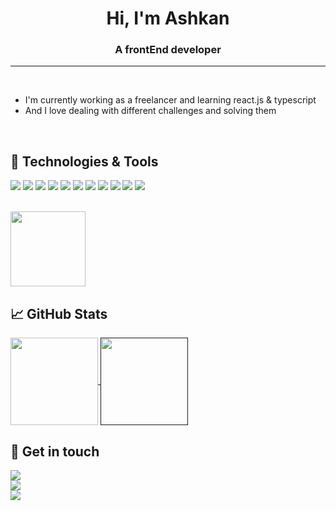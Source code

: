 <h1 align="center">
  Hi, I'm Ashkan 
</h1> 
<h3 align="center">A frontEnd developer</h3>
<hr>
<br>

- I'm currently working as a freelancer and learning react.js & typescript
- And I love dealing with different challenges and solving them

<br>

## 🔧 Technologies & Tools

![](https://img.shields.io/badge/Editor-VSCode-informational?style=for-the-badge&logo=visualstudiocode&logoColor=white&color=0074D0)
![](https://img.shields.io/badge/Code-HTML5-informational?style=for-the-badge&logo=html5&logoColor=white&color=E86228)
![](https://img.shields.io/badge/Code-CSS3-informational?style=for-the-badge&logo=css3&logoColor=white&color=2862E9)
![](https://img.shields.io/badge/Code-Bootstrap-informational?style=for-the-badge&logo=bootstrap&logoColor=white&color=533B78)
![](https://img.shields.io/badge/Code-tailwind-informational?style=for-the-badge&logo=tailwindcss&logoColor=white&color=38BDF8)
![](https://img.shields.io/badge/Code-JavaScript-informational?style=for-the-badge&logo=javascript&logoColor=white&color=E8D44D)
![](https://img.shields.io/badge/Code-typescript-informational?style=for-the-badge&logo=typescript&logoColor=white&color=3178C6)
![](https://img.shields.io/badge/Code-React-informational?style=for-the-badge&logo=react&logoColor=white&color=5ED4F3)
![](https://img.shields.io/badge/Code-redux-informational?style=for-the-badge&logo=redux&logoColor=white&color=7248B6)
![](https://img.shields.io/badge/Code-Toolkit-informational?style=for-the-badge&logo=Toolkit&logoColor=white&color=6438B1)
![](https://img.shields.io/badge/Code-nextjs-informational?style=for-the-badge&logo=nextjs&logoColor=white&color=1D262D)

<br>

<img src="https://media.giphy.com/media/QTfX9Ejfra3ZmNxh6B/giphy.gif" width="120">

## &#x1f4c8; GitHub Stats

<a href="https://github.com/AshkanAhmady">
  <img align="center" height="140" src="https://github-readme-stats.vercel.app/api?username=AshkanAhmady&hide=prs,issues&show_icons=true&theme=dark" />
</a>
<a href="">
   <img align="center" height="140" src="https://github-readme-stats.vercel.app/api/top-langs/?username=AshkanAhmady&layout=compact&theme=dark" />
</a>

## :link: Get in touch

<a href="https://www.instagram.com/ashkanahmady_">
   <img align="center" src="https://img.shields.io/badge/Follow me on Instagram-informational?style=social&logo=instagram&logoColor=red" />
 </a><br>
 <a href="https://www.linkedin.com/in/ashkan-ahmadi96/">
   <img align="center" src="https://img.shields.io/badge/Follow me on Linkedin-informational?style=social&logo=linkedin&logoColor=blue" />
 </a><br>
 <a href="mailto: ashkan16ma96@gmail.com">
   <img align="center" src="https://img.shields.io/badge/Email me-informational?style=social&logo=gmail&logoColor=yellow" />
 </a>
